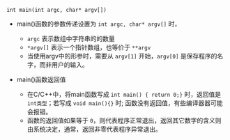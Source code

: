 <!--
 * @Author: JohnJeep
 * @Date: 2020-08-28 14:15:17
 * @LastEditTime: 2020-08-28 14:26:28
 * @LastEditors: Please set LastEditors
 * @Description: main()理解
 * 
-->
`int main(int argc, char* argv[])`
- main()函数的参数传递设置为 `int argc, char* argv[]` 时，
  - `argc` 表示数组中字符串的的数量
  - `*argv[]` 表示一个指针数组，也等价于 `**argv`
  - 当使用argv中的形参时，需要从 `argv[1]` 开始，`argv[0]` 是保存程序的名字，而非用户的输入。

- main()函数返回值
  - 在C/C++中，将main函数写成 `int main() { return 0;}` 时，返回值是 `int类型`；若写成 `void main(){}` 时; 函数没有返回值，有些编译器器可能会报错。
  - 函数的返回值如果等于 `0`，则代表程序正常退出，返回其它数字的含义则由系统决定，通常，返回非零代表程序异常退出。
